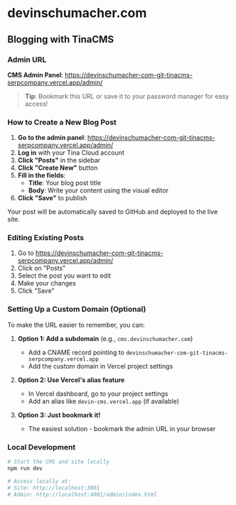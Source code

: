 # devinschumacher.com

## Blogging with TinaCMS

### Admin URL
**CMS Admin Panel**: https://devinschumacher-com-git-tinacms-serpcompany.vercel.app/admin/

> **Tip**: Bookmark this URL or save it to your password manager for easy access!

### How to Create a New Blog Post

1. **Go to the admin panel**: https://devinschumacher-com-git-tinacms-serpcompany.vercel.app/admin/
2. **Log in** with your Tina Cloud account
3. **Click "Posts"** in the sidebar
4. **Click "Create New"** button
5. **Fill in the fields**:
   - **Title**: Your blog post title
   - **Body**: Write your content using the visual editor
6. **Click "Save"** to publish

Your post will be automatically saved to GitHub and deployed to the live site.

### Editing Existing Posts

1. Go to https://devinschumacher-com-git-tinacms-serpcompany.vercel.app/admin/
2. Click on "Posts"
3. Select the post you want to edit
4. Make your changes
5. Click "Save"

### Setting Up a Custom Domain (Optional)

To make the URL easier to remember, you can:

1. **Option 1: Add a subdomain** (e.g., `cms.devinschumacher.com`)
   - Add a CNAME record pointing to `devinschumacher-com-git-tinacms-serpcompany.vercel.app`
   - Add the custom domain in Vercel project settings

2. **Option 2: Use Vercel's alias feature**
   - In Vercel dashboard, go to your project settings
   - Add an alias like `devin-cms.vercel.app` (if available)

3. **Option 3: Just bookmark it!**
   - The easiest solution - bookmark the admin URL in your browser

### Local Development

```bash
# Start the CMS and site locally
npm run dev

# Access locally at:
# Site: http://localhost:3001
# Admin: http://localhost:4001/admin/index.html
```
